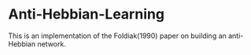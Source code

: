# Anti-Hebbian-Learning
This is an implementation of the Foldiak(1990) paper on building an anti-Hebbian network. 
